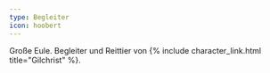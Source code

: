 ```yaml
---
type: Begleiter
icon: hoobert
---
```


Große Eule. Begleiter und Reittier von {% include character_link.html title="Gilchrist" %}.
